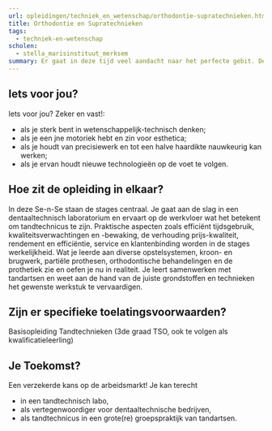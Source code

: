 ```yaml
---
url: opleidingen/techniek_en_wetenschap/orthodontie-supratechnieken.html
title: Orthodontie en Supratechnieken
tags:
  - techniek-en-wetenschap
scholen:
  - stella_marisinstituut_merksem
summary: Er gaat in deze tijd veel aandacht naar het perfecte gebit. De tandarts ken je als degene die jou daarin begeleidt.Achter de schermen zitten echter mensen die de kunst kennen om de perfecte tand voor jou te maken, het ideale gebit, de juiste beugel. De nieuwste technieken gaan hier hand in hand met het ambacht van een specialist. De tandtechnicus vertrekt vanuit de opdracht van de tandarts en moet van daaruit de juiste grondstoffen en technieken kunnen bepalen en correct verwerken. Mooi meegenomen — het beroep van tandtechnicus is een knelpuntberoep. Heel wat vacatures raken niet ingevuld. Eens je diploma op zak kan je direct aan de slag!
---
```


## Iets voor jou?

Iets voor jou? Zeker en vast!:

- als je sterk bent in wetenschappelijk-technisch denken;
- als je een jne motoriek hebt en zin voor esthetica;
- als je houdt van precisiewerk en tot een halve haardikte nauwkeurig kan werken;
- als je ervan houdt nieuwe technologieën op de voet te volgen.

## Hoe zit de opleiding in elkaar?

In deze Se-n-Se staan de stages centraal. Je gaat aan de slag in een dentaaltechnisch laboratorium en ervaart op de werkvloer wat het betekent om tandtechnicus te zijn. Praktische aspecten zoals efficiënt tijdsgebruik, kwaliteitsverwachtingen en -bewaking, de verhouding prijs-kwaliteit, rendement en efficiëntie, service en klantenbinding worden in de stages werkelijkheid. Wat je leerde aan diverse opstelsystemen, kroon- en brugwerk, partiële prothesen, orthodontische behandelingen en de prothetiek zie en oefen je nu in realiteit. Je leert samenwerken met tandartsen en weet aan de hand van de juiste grondstoffen en technieken het gewenste werkstuk te vervaardigen.

## Zijn er specifieke toelatingsvoorwaarden?

Basisopleiding Tandtechnieken (3de graad TSO, ook te volgen als kwalificatieleerling)

## Je Toekomst?

Een verzekerde kans op de arbeidsmarkt! Je kan terecht

- in een tandtechnisch labo,
- als vertegenwoordiger voor dentaaltechnische bedrijven,
- als tandtechnicus in een grote(re) groepspraktijk van tandartsen.

